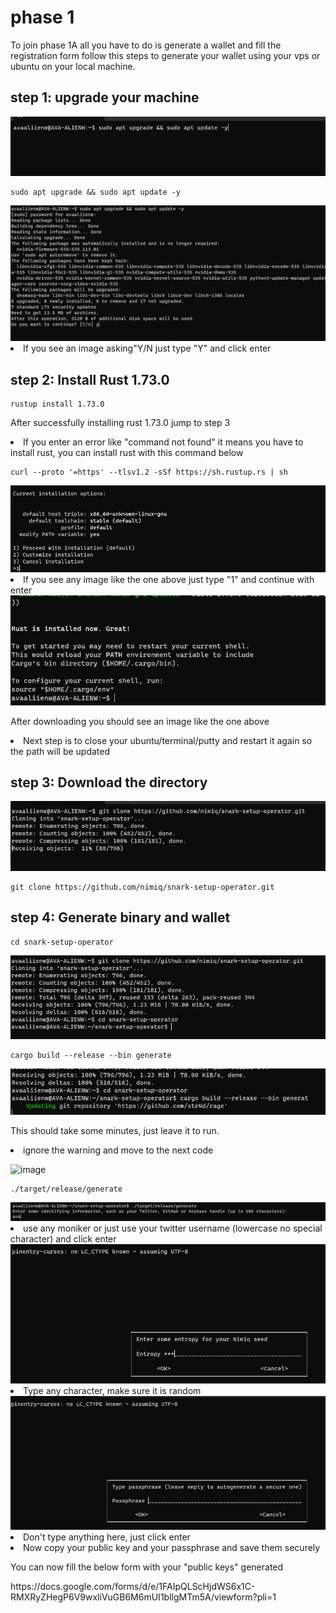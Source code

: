 # phase 1

To join phase 1A all you have to do is generate a wallet and fill the registration form
follow this steps to generate your wallet using your vps or ubuntu on your local machine.

## step 1: upgrade your machine

<img src ="https://github.com/ava-world/Nimiq/blob/main/images/nimiq%201.1.png?raw=true" />

```
sudo apt upgrade && sudo apt update -y
```

<img src="https://github.com/ava-world/Nimiq/blob/main/images/nimiq%201.2.png?raw=true" />

<li> If you see an image asking"Y/N just type "Y" and click enter </li>

## step 2: Install Rust 1.73.0

```
rustup install 1.73.0
```

After successfully installing rust 1.73.0 jump to step 3

<li> If you enter an error like "command not found" it means you have to install rust, you can install rust with this command below </li>

```
curl --proto '=https' --tlsv1.2 -sSf https://sh.rustup.rs | sh
```

<img src="https://github.com/ava-world/Nimiq/blob/main/images/nimiq%201.6.png?raw=true" />

<li>If you see any image like the one above just type "1" and continue with enter </li>

<img src="https://github.com/ava-world/Nimiq/blob/main/images/nimiq%201.7.png?raw=true" />

After downloading you should see an image like the one above

<li>Next step is to close your ubuntu/terminal/putty and restart it again so the path will be updated</li>

## step 3: Download the directory

<img src="https://github.com/ava-world/Nimiq/blob/main/images/nimiq%201.8.png?raw=true" />

```
git clone https://github.com/nimiq/snark-setup-operator.git
```

## step 4: Generate binary and wallet

```
cd snark-setup-operator
```

<img src="https://github.com/ava-world/Nimiq/blob/main/images/nimiq%201.9.png?raw=true" />

```
cargo build --release --bin generate
```

<img src="https://github.com/ava-world/Nimiq/blob/main/images/nimiq%201.10.png?raw=true" />


This should take some minutes, just leave it to run.


<li>ignore the warning and move to the next code </li>


![image](https://github.com/ava-world/Nimiq/assets/98952181/93dc95c6-8f65-409b-bb29-5e3cd19c3d10)

```
./target/release/generate
```

<img src="https://github.com/ava-world/Nimiq/blob/main/images/nimiq%201.12.png?raw=true" />


<li> use any moniker or just use your twitter username (lowercase no special character) and click enter </li>


<img src="https://github.com/ava-world/Nimiq/blob/main/images/nimiq%201.13.png?raw=true" />

<li> Type any character, make sure it is random </li>

<img src="https://github.com/ava-world/Nimiq/blob/main/images/nimiq%201.14.png?raw=true" />

<li> Don't type anything here, just click enter </li> 

<li> Now copy your public key and your passphrase and save them securely </li>

You can now fill the below form  with your "public keys" generated

<p>https://docs.google.com/forms/d/e/1FAIpQLScHjdWS6x1C-RMXRyZHegP6V9wxliVuGB6M6mUI1bllgMTm5A/viewform?pli=1 </p>









